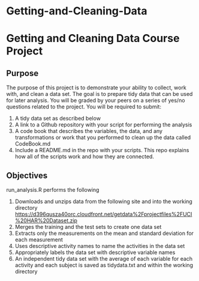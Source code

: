 # Getting-and-Cleaning-Data

# Getting and Cleaning Data Course Project

## Purpose
The purpose of this project is to demonstrate your ability to collect, work with, and clean a data set. The goal is to prepare tidy data that can be used for later analysis. You will be graded by your peers on a series of yes/no questions related to the project. 
You will be required to submit: 
1.	A tidy data set as described below
2.	A link to a Github repository with your script for performing the analysis
3.	A code book that describes the variables, the data, and any transformations or work that you performed to clean up the data called CodeBook.md
4.	Include a README.md in the repo with your scripts. This repo explains how all of the scripts work and how they are connected.

## Objectives
run_analysis.R performs the following
1.	Downloads and unzips data from the following site and into the working directory
https://d396qusza40orc.cloudfront.net/getdata%2Fprojectfiles%2FUCI%20HAR%20Dataset.zip
2.	Merges the training and the test sets to create one data set
3.	Extracts only the measurements on the mean and standard deviation for each measurement
4.	Uses descriptive activity names to name the activities in the data set
5.	Appropriately labels the data set with descriptive variable names
6.	An independent tidy data set with the average of each variable for each activity and each subject is saved as tidydata.txt and within the working directory

